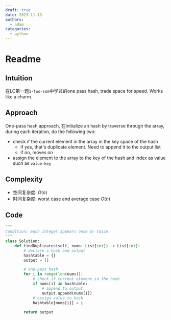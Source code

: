 ```yaml
---
draft: true
date: 2023-11-13
authors:
  - adam
categories:
  - python
---
```


# Readme

## Intuition
在LC第一题`1-two-sum`中学过的one pass hash, trade space for speed. Works like a charm.


## Approach

One-pass hash approach, 在initialize an hash by traverse through the array, during each iteration, do the following two:
- check if the current element in the array in the key space of the hash
  - if yes, that's duplicate element. Need to append it to the output list
  - if no, moves on
- assign the element to the array to the key of the hash and index as value such as `value:key` 

## Complexity

- 空间复杂度: $O(n)$
- 时间复杂度: worst case and average case $O(n)$


## Code
```python
"""
Condition: each integer appears once or twice.
"""
class Solution:
    def findDuplicates(self, nums: List[int]) -> List[int]:
        # declare a hash and output
        hashtable = {}
        output = []

        # one-pass hash
        for i in range(len(nums)):
            # check if current element in the hash 
            if nums[i] in hashtable:
                # append to output
                output.append(nums[i])
            # assign value to hash
            hashtable[nums[i]] = i 
        
        return output
```